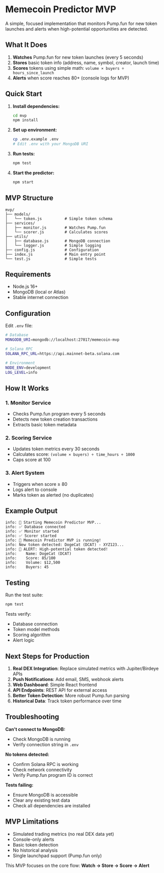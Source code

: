 # Memecoin Predictor MVP

A simple, focused implementation that monitors Pump.fun for new token launches and alerts when high-potential opportunities are detected.

## What It Does

1. **Watches** Pump.fun for new token launches (every 5 seconds)
2. **Stores** basic token info (address, name, symbol, creator, launch time)
3. **Scores** tokens using simple math: `volume × buyers ÷ hours_since_launch`
4. **Alerts** when score reaches 80+ (console logs for MVP)

## Quick Start

1. **Install dependencies:**
   ```bash
   cd mvp
   npm install
   ```

2. **Set up environment:**
   ```bash
   cp .env.example .env
   # Edit .env with your MongoDB URI
   ```

3. **Run tests:**
   ```bash
   npm test
   ```

4. **Start the predictor:**
   ```bash
   npm start
   ```

## MVP Structure

```
mvp/
├── models/
│   └── token.js          # Simple token schema
├── services/
│   ├── monitor.js        # Watches Pump.fun
│   └── scorer.js         # Calculates scores
├── utils/
│   ├── database.js       # MongoDB connection
│   └── logger.js         # Simple logging
├── config.js             # Configuration
├── index.js              # Main entry point
└── test.js               # Simple tests
```

## Requirements

- Node.js 16+
- MongoDB (local or Atlas)
- Stable internet connection

## Configuration

Edit `.env` file:

```bash
# Database
MONGODB_URI=mongodb://localhost:27017/memecoin-mvp

# Solana RPC
SOLANA_RPC_URL=https://api.mainnet-beta.solana.com

# Environment
NODE_ENV=development
LOG_LEVEL=info
```

## How It Works

### 1. Monitor Service
- Checks Pump.fun program every 5 seconds
- Detects new token creation transactions
- Extracts basic token metadata

### 2. Scoring Service
- Updates token metrics every 30 seconds
- Calculates score: `(volume × buyers) ÷ time_hours ÷ 1000`
- Caps score at 100

### 3. Alert System
- Triggers when score ≥ 80
- Logs alert to console
- Marks token as alerted (no duplicates)

## Example Output

```
info: 🚀 Starting Memecoin Predictor MVP...
info: ✅ Database connected
info: ✅ Monitor started
info: ✅ Scorer started
info: 🎯 Memecoin Predictor MVP is running!
info: New token detected: DogeCat (DCAT) - XYZ123...
info: 🚨 ALERT: High-potential token detected!
info:    Name: DogeCat (DCAT)
info:    Score: 85/100
info:    Volume: $12,500
info:    Buyers: 45
```

## Testing

Run the test suite:
```bash
npm test
```

Tests verify:
- Database connection
- Token model methods
- Scoring algorithm
- Alert logic

## Next Steps for Production

1. **Real DEX Integration**: Replace simulated metrics with Jupiter/Birdeye APIs
2. **Push Notifications**: Add email, SMS, webhook alerts
3. **Web Dashboard**: Simple React frontend
4. **API Endpoints**: REST API for external access
5. **Better Token Detection**: More robust Pump.fun parsing
6. **Historical Data**: Track token performance over time

## Troubleshooting

**Can't connect to MongoDB:**
- Check MongoDB is running
- Verify connection string in `.env`

**No tokens detected:**
- Confirm Solana RPC is working
- Check network connectivity
- Verify Pump.fun program ID is correct

**Tests failing:**
- Ensure MongoDB is accessible
- Clear any existing test data
- Check all dependencies are installed

## MVP Limitations

- Simulated trading metrics (no real DEX data yet)
- Console-only alerts
- Basic token detection
- No historical analysis
- Single launchpad support (Pump.fun only)

This MVP focuses on the core flow: **Watch → Store → Score → Alert**